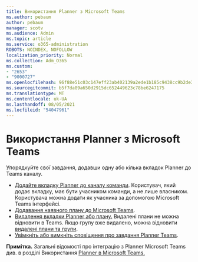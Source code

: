 ```yaml
---
title: Використання Planner з Microsoft Teams
ms.author: pebaum
author: pebaum
manager: scotv
ms.audience: Admin
ms.topic: article
ms.service: o365-administration
ROBOTS: NOINDEX, NOFOLLOW
localization_priority: Normal
ms.collection: Adm_O365
ms.custom:
- "2653"
- "9000727"
ms.openlocfilehash: 96f88e51c03c147eff23ab402139a2ede1b185c9438cc9b2de3613d91e4363f2
ms.sourcegitcommit: b5f7da89a650d2915dc652449623c78be6247175
ms.translationtype: MT
ms.contentlocale: uk-UA
ms.lasthandoff: 08/05/2021
ms.locfileid: "54047961"
---
```

# <a name="using-planner-with-microsoft-teams"></a>Використання Planner з Microsoft Teams

Упорядкуйте свої завдання, додавши одну або кілька вкладок Planner до Teams каналу. 

- [Додайте вкладку Planner до каналу команди](https://support.office.com/article/62798a9f-e8f7-4722-a700-27dd28a06ee0#bkmk_addaplannertabtoateamchannel). Користувач, який додає вкладку, має бути учасником команди, а не лише власником. Користувача можна додати як учасника за допомогою Microsoft Teams інтерфейсі.
- [Додавання наявного плану до Microsoft Teams](https://techcommunity.microsoft.com/t5/Planner-Blog/Bringing-a-Plan-into-Microsoft-Teams/ba-p/57463).
- [Видалення вкладки Planner або плану.](https://support.office.com/article/62798a9f-e8f7-4722-a700-27dd28a06ee0#bkmk_removeaplannertabordeleteaplan) Видалені плани не можна відновити в Teams. Якщо групу вже видалено, можна відновити [видалені плани та групи](https://blogs.msdn.microsoft.com/brismith/2017/03/29/microsoft-planner-now-you-can-recover-deleted-plans-and-groups).
- [Увімкніть або вимкніть сповіщення про завдання Planner Teams](https://support.office.com/article/62798a9f-e8f7-4722-a700-27dd28a06ee0#bkmk_getplannerassignmentnotificationsinteams).

**Примітка.** Загальні відомості про інтеграцію з Planner Microsoft Teams див. в розділі Використання [Planner в Microsoft Teams.](https://support.office.com/article/62798a9f-e8f7-4722-a700-27dd28a06ee0)
